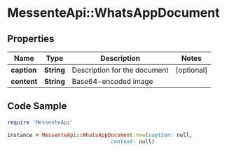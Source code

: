 # MessenteApi::WhatsAppDocument

## Properties

Name | Type | Description | Notes
------------ | ------------- | ------------- | -------------
**caption** | **String** | Description for the document | [optional] 
**content** | **String** | Base64-encoded image | 

## Code Sample

```ruby
require 'MessenteApi'

instance = MessenteApi::WhatsAppDocument.new(caption: null,
                                 content: null)
```


